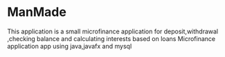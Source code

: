 # ManMade
This application is a small microfinance application for deposit,withdrawal ,checking balance and calculating interests based on loans
Microfinance application app using java,javafx and mysql
